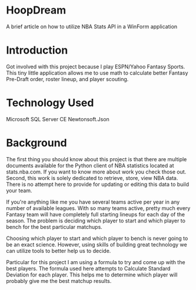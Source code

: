 # HoopDream
A brief article on how to utilize NBA Stats API in a WinForm application

# Introduction
Got involved with this project because I play ESPN/Yahoo Fantasy Sports. This tiny little application allows me to use math to calculate better Fantasy Pre-Draft order, roster lineup, and player scouting.

# Technology Used
Microsoft SQL Server CE
Newtonsoft.Json
 
# Background
The first thing you should know about this project is that there are multiple documents available for the Python client of NBA statistics located at stats.nba.com. If you want to know more about work you check those out. Second, this work is solely dedicated to retrieve, store, view NBA data. There is no attempt here to provide for updating or editing this data to build your team.

If you're anything like me you have several teams active per year in any number of available leagues. With so many teams active, pretty much every Fantasy team will have completely full starting lineups for each day of the season. The problem is deciding which player to start and which player to bench for the best particular matchups.

Choosing which player to start and which player to bench is never going to be an exact science. However, using skills of building great technology we can utilize tools to better help us to decide.

Particular for this project I am using a formula to try and come up with the best players. The formula used here attempts to Calculate Standard Deviation for each player. This helps me to determine which player will probably give me the best matchup results.
